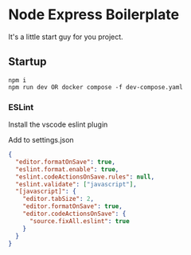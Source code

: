 # Node Express Boilerplate

It's a little start guy for you project.

## Startup

```
npm i
npm run dev OR docker compose -f dev-compose.yaml
```

### ESLint

Install the vscode eslint plugin

Add to settings.json

```json
{
  "editor.formatOnSave": true,
  "eslint.format.enable": true,
  "eslint.codeActionsOnSave.rules": null,
  "eslint.validate": ["javascript"],
  "[javascript]": {
    "editor.tabSize": 2,
    "editor.formatOnSave": true,
    "editor.codeActionsOnSave": {
      "source.fixAll.eslint": true
    }
  }
}
```
